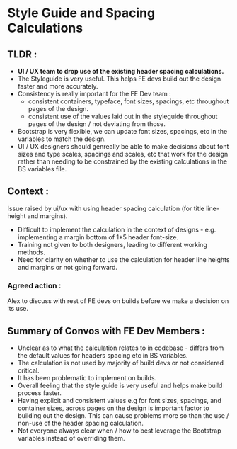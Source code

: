 # Style Guide and Spacing Calculations

## TLDR :
- **UI / UX team to drop use of the existing header spacing calculations.**
- The Styleguide is very useful. This helps FE devs build out the design faster and more accurately.
- Consistency is really important for the FE Dev team  :
  - consistent containers, typeface, font sizes, spacings, etc throughout pages of the design.
  - consistent use of the values laid out in the styleguide throughout pages of the design / not deviating from those.
- Bootstrap is very flexible, we can update font sizes, spacings, etc in the variables to match the design.
- UI / UX designers should genreally be able to make decisions about font sizes and type scales, spacings and scales, etc that work for the design rather than needing to be constrained by the existing calculations in the BS variables file.

## Context :
Issue raised by ui/ux with using header spacing calculation (for title line-height and margins).

- Difficult to implement the calculation in the context of designs - e.g. implementing a margin bottom of 1*5 header font-size.
- Training not given to both designers, leading to different working methods.
- Need for clarity on whether to use the calculation for header line heights and margins or not going forward.

### Agreed action :
Alex to discuss with rest of FE devs on builds before we make a decision on its use.

## Summary of Convos with FE Dev Members :
- Unclear as to what the calculation relates to in codebase - differs from the default values for headers spacing etc in BS variables.
- The calculation is not used by majority of build devs or not considered critical.
- It has been problematic to implement on builds.
- Overall feeling that the style guide is very useful and helps make build process faster.
- Having explicit and consistent values e.g for font sizes, spacings, and container sizes, across pages on the design is important factor to building out the design. This can cause problems more so than the use / non-use of the header spacing calculation.
- Not everyone always clear when / how to best leverage the Bootstrap variables instead of overriding them.

